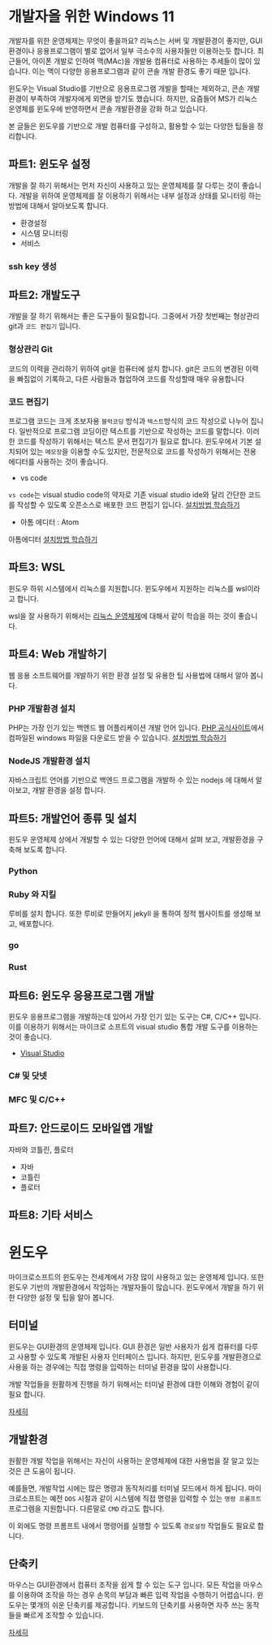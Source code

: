 # 개발자을 위한 Windows 11

개발자를 위한 운영체제는 무엇이 좋을까요? 리눅스는 서버 및 개발환경이 좋지만, GUI환경이나 응용프로그램이 별로 없어서 일부 극소수의 사용자들만 이용하는듯 합니다. 최근들어, 아이폰 개발로 인하여 맥(MAc)을 개발용 컴퓨터로 사용하는 추세들이 많이 있습니다. 이는 맥이 다양한 응용프로그램과 같이 콘솔 개발 환경도 좋기 때문 입니다.



윈도우는 Visual Studio를 기반으로 응용프로그램 개발을 할때는 제외하고, 콘손 개발환경이 부족하여 개발자에게 외면을 받기도 했습니다. 하지만,  요즘들어 MS가 리눅스 운영체를 윈도우에 반영하면서 콘솔 개발환경을 강화 하고 있습니다.



본 글들은 윈도우를 기반으로 개발 컴퓨터를 구성하고, 활용할 수 있는 다양한 팁들을 정리합니다.



## 파트1: 윈도우 설정

개발을 잘 하기 위해서는 먼저 자신이 사용하고 있는 운영체제를 잘 다루는 것이 좋습니다. 개발을 위하여 운영체제를 잘 이용하기 위해서는 내부 설정과 상태를 모니터링 하는 방법에 대해서 알아보도록 합니다.



* 환경설정
* 시스템 모니터링
* 서비스

### ssh key 생성






## 파트2: 개발도구

개발을 잘 하기 위해서는 좋은 도구들이 필요합니다. 그중에서 가장 첫번째는 형상관리 git과  `코드 편집기` 입니다. 



### 형상관리 Git

코드의 이력을 관리하기 위하여 git을 컴퓨터에 설치 합니다. git은 코드의 변경된 이력을 빠짐없이 기록하고, 다른 사람들과 협업하여 코드를 작성할때 매우 유용합니다



### 코드 편집기

프로그램 코드는 크게 초보자용 `블럭코딩` 방식과 `텍스트`방식의 코드 작성으로 나누어 집니다. 일반적으로 프로그램 코딩이란 텍스트를 기반으로 작성하는 코드를 말합니다. 이러한 코드를 작성하기 위해서는 텍스트 문서 편집기가 필요로 합니다.  윈도우에서 기본 설치되어 있는 `메모장`을 이용할 수도 있지만, 전문적으로 코드를 작성하기 위해서는 전용 에디터를 사용하는 것이 좋습니다.



* vs code

`vs code`는 visual studio code의 약자로 기존 visual studio ide와 달리 간단한 코드를 작성할 수 있도록 오픈소스로 배포한 코드 편집기 입니다.  [설치방법 학습하기](vscode)  



* 아톰 에디터 : Atom

아톰에디터 [설치방법 학습하기 ](atom) 





## 파트3: WSL

윈도우 하위 시스템에서 리눅스를 지원합니다. 윈도우에서 지원하는 리눅스를 wsl이라고 합니다. 

wsl을 잘 사용하기 위해서는 [리눅스 운영체제](linux.jiny.dev)에 대해서 같이 학습을 하는 것이 좋습니다.



## 파트4: Web 개발하기
웹 응용 소프트웨어를 개발하기 위한 환경 설정 및 유용한 팁 사용법에 대해서 알아 봅니다.  



### PHP 개발환경 설치

PHP는 가장 인기 있는 백엔드 웹 어플리케이션 개발 언어 입니다. [PHP 공식사이트](php.net)에서 컴파일된 windows 파일을 다운로드 받을 수 있습니다. [설치방법 학습하기](php)



### NodeJS 개발환경 설치

자바스크립트 언어를 기반으로 백엔드 프로그램을 개발하 수 있는 nodejs 에 대해서 알아보고, 개발 환경을 설정 합니다.





## 파트5: 개발언어 종류 및 설치

윈도우 운영체제 상에서 개발할 수 있는 다양한 언어에 대해서 살펴 보고, 개발환경을 구축해 보도록 합니다.



### Python



### Ruby 와 지킬

루비를 설치 합니다. 또한 루비로 만들어지 jekyll 을 통하여 정적 웹사이트를 생성해 보고, 배포합니다.



### go



### Rust






## 파트6: 윈도우 응용프로그램 개발

윈도우 응용프로그램을 개발하는데 있어서 가장 인기 있는 도구는 C#, C/C++ 입니다. 이를 이용하기 위해서는 마이크로 소프트의 visual studio 통합 개발 도구를 이용하는 것이 좋습니다.

* [Visual Studio](visual-studio)



### C# 및 닷넷



### MFC 및 C/C++





## 파트7: 안드로이드 모바일앱 개발

자바와 코틀린, 플로터



* 자바
* 코틀린
* 플로터





## 파트8: 기타 서비스



# 윈도우
마이크로소프트의 윈도우는 전세계에서 가장 많이 사용하고 있는 운영체제 입니다.
또한 윈도우 기반의 개발환경에서 작업하는 개발자들이 많습니다. 윈도우에서 개발을 하기 위한 다양한 설정 및 팁을 알아 봅니다.

## 터미널
윈도우는 GUI환경의 운영체제 입니다. GUI 환경은 일반 사용자가 쉽게 컴퓨터를 다루고 사용할 수 있도록 개발된 사용자 인터페이스 입니다.
하지만, 윈도우를 개발환경으로 사용을 하는 경우에는 직접 명령을 입력하는 터미널 환경을 많이 사용합니다.

개발 작업들을 원활하게 진행을 하기 위해서는 터미널 환경에 대한 이해와 경험이 같이 필요 합니다.

[자세히](./shell)

##  개발환경
원활한 개발 작업을 위해서는 자신이 사용하는 운영체제에 대한 사용법을 잘 알고 있는 것은 큰 도움이 됩니다. 

예를들면, 개발작업 시에는 많은 명령과 동작처리를 터미널 모드에서 하게 됩니다. 마이크로소프트는 예전 `DOS` 시절과 같이 시스템에 직접 명령을 입력할 수 있는 `명령 프롬프트` 프로그렘을 지원합니다. 다른말로 `CMD` 라고도 합니다.

이 외에도 명령 프롬프트 내에서 명령어를 실행할 수 있도록 `경로설정` 작업들도 필요로 합니다.

## 단축키
마우스는 GUI환경에서 컴퓨터 조작을 쉽게 할 수 있는 도구 입니다. 모든 작업을 마우스를 이용하여 조작을 하는 경우 손목의 부담과 빠른 입력 작업을 수행하기 어렵습니다.
윈도우는 몇개의 쉬운 단축키를 제공합니다. 키보드의 단축키를 사용하면 자주 쓰는 동작들을 빠르게 조작할 수 있습니다.

[자세히](./shortcuts)

